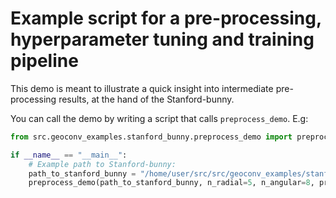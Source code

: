 # Example script for a pre-processing, hyperparameter tuning and training pipeline

This demo is meant to illustrate a quick insight into intermediate pre-processing results, at the hand of the 
Stanford-bunny.

You can call the demo by writing a script that calls `preprocess_demo`. E.g:

```python
from src.geoconv_examples.stanford_bunny.preprocess_demo import preprocess_demo

if __name__ == "__main__":
    # Example path to Stanford-bunny:
    path_to_stanford_bunny = "/home/user/src/src/geoconv_examples/stanford_bunny/data/bun_zipper.ply"
    preprocess_demo(path_to_stanford_bunny, n_radial=5, n_angular=8, processes=1)
```